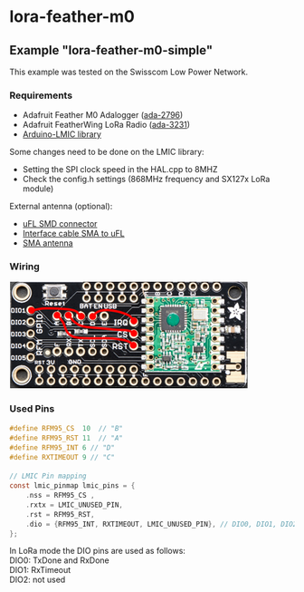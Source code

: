 # lora-feather-m0

## Example "lora-feather-m0-simple"

This example was tested on the Swisscom Low Power Network.

### Requirements
- Adafruit Feather M0 Adalogger ([ada-2796](https://www.adafruit.com/product/2796))
- Adafruit FeatherWing LoRa Radio ([ada-3231](https://www.adafruit.com/product/3231))
- [Arduino-LMIC library](https://github.com/matthijskooijman/arduino-lmic)

Some changes need to be done on the LMIC library:
- Setting the SPI clock speed in the HAL.cpp to 8MHZ
- Check the config.h settings (868MHz frequency and SX127x LoRa module)

External antenna (optional):
- [uFL SMD connector](https://shop.boxtec.ch/ufl-smd-connector-p-42700.html)
- [Interface cable SMA to uFL](https://shop.boxtec.ch/interface-cable-sma-ufl-p-41884.html)
- [SMA antenna](https://shop.boxtec.ch/quad-band-loragsm-duck-antenna-sma-p-42621.html)

### Wiring
![featherwing-lora-radio](https://github.com/trohrer/lora-feather-m0/blob/master/img/featherwing-lora-radio.png)

### Used Pins
```C
#define RFM95_CS  10  // "B"
#define RFM95_RST 11  // "A"
#define RFM95_INT 6 // "D"
#define RXTIMEOUT 9 // "C"

// LMIC Pin mapping  
const lmic_pinmap lmic_pins = {  
	.nss = RFM95_CS ,  
	.rxtx = LMIC_UNUSED_PIN,  
	.rst = RFM95_RST,  
	.dio = {RFM95_INT, RXTIMEOUT, LMIC_UNUSED_PIN}, // DIO0, DIO1, DIO2  
};
```
In LoRa mode the DIO pins are used as follows:  
DIO0: TxDone and RxDone  
DIO1: RxTimeout  
DIO2: not used


